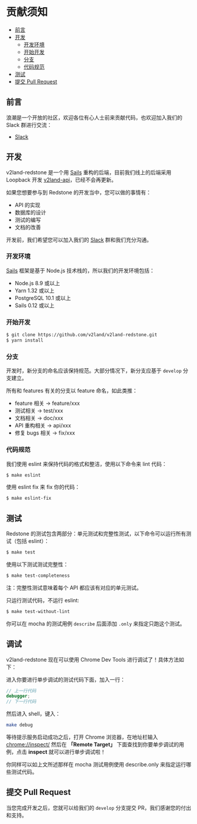# 贡献须知

- [前言](#前言)
- [开发](#开发)
  - [开发环境](#开发环境)
  - [开始开发](#开始开发)
  - [分支](#分支)
  - [代码规范](#代码规范)
- [测试](#测试)
- [提交 Pull Request](#提交-pull-request)

## 前言

浪潮是一个开放的社区，欢迎各位有心人士前来贡献代码，也欢迎加入我们的 Slack 群进行交流：

- [Slack](https://join.slack.com/t/v2land/shared_invite/enQtMjkzMzM4MDgwNDUxLWRhMDUxNmQ2ZjZlMjBlN2NmNjUxMTM1NDQ0MDk1YWRlZmI5MmU5MzdmNzQyNmI3ODY2MzhiZTA3NTI0MzFlMGQ)

## 开发

v2land-redstone 是一个用 [Sails](https://sailsjs.com/) 重构的后端，目前我们线上的后端采用 Loopback 开发 [v2land-api](https://github.com/v2land/v2land-api)，已经不会再更新。

如果您想要参与到 Redstone 的开发当中，您可以做的事情有：

- API 的实现
- 数据库的设计
- 测试的编写
- 文档的改善

开发前，我们希望您可以加入我们的 [Slack](https://join.slack.com/t/v2land/shared_invite/enQtMzA4NTE1ODQzODU2LTMzNjMyZjdiYWU3OGQyZTI1YzA2ZTliNDBlMzY1MTA0N2RhYjBmZDJhNTY2N2IxMDdmMmJkNWY1NjcwZmY0NGQ) 群和我们充分沟通。

### 开发环境

[Sails](https://sailsjs.com/) 框架是基于 Node.js 技术栈的，所以我们的开发环境包括：

- Node.js 8.9 或以上
- Yarn 1.32 或以上
- PostgreSQL 10.1 或以上
- Sails 0.12 或以上

### 开始开发

```sh
$ git clone https://github.com/v2land/v2land-redstone.git
$ yarn install
```

### 分支

开发时，新分支的命名应该保持规范。大部分情况下，新分支应基于 `develop` 分支建立。

所有和 features 有关的分支以 feature 命名，如此类推：

- feature 相关 -> feature/xxx
- 测试相关 -> test/xxx
- 文档相关 -> doc/xxx
- API 重构相关 -> api/xxx
- 修复 bugs 相关 -> fix/xxx

### 代码规范

我们使用 eslint 来保持代码的格式和整洁，使用以下命令来 lint 代码：

```sh
$ make eslint
```

使用 eslint fix 来 fix 你的代码：

```sh
$ make eslint-fix
```

## 测试

Redstone 的测试包含两部分：单元测试和完整性测试，以下命令可以运行所有测试（包括 eslint）：

```sh
$ make test
```

使用以下测试测试完整性：

```sh
$ make test-completeness
```

注：完整性测试意味着每个 API 都应该有对应的单元测试。

只运行测试代码，不运行 eslint:

```sh
$ make test-without-lint
```

你可以在 mocha 的测试用例 `describe` 后面添加 `.only` 来指定只跑这个测试。

## 调试

v2land-redstone 现在可以使用 Chrome Dev Tools 进行调试了！具体方法如下：

进入你要进行单步调试的测试代码下面，加入一行：

```js
// 上一行代码
debugger;
// 下一行代码
```

然后进入 shell，键入：

```sh
make debug
```

等待提示服务启动成功之后，打开 Chrome 浏览器，在地址栏输入 [chrome://inspect/](chrome://inspect/) 然后在 **「Remote Target」** 下面查找到你要单步调试的用例，点击 **inspect** 就可以进行单步调试啦！

你同样可以如上文所述那样在 mocha 测试用例使用 describe.only 来指定运行哪些测试代码。

## 提交 Pull Request

当您完成开发之后，您就可以给我们的 `develop` 分支提交 PR，我们感谢您的付出和支持。
